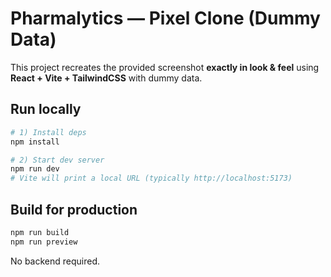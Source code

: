 # Pharmalytics — Pixel Clone (Dummy Data)

This project recreates the provided screenshot **exactly in look & feel** using **React + Vite + TailwindCSS** with dummy data.

## Run locally

```bash
# 1) Install deps
npm install

# 2) Start dev server
npm run dev
# Vite will print a local URL (typically http://localhost:5173)
```

## Build for production

```bash
npm run build
npm run preview
```

No backend required.

